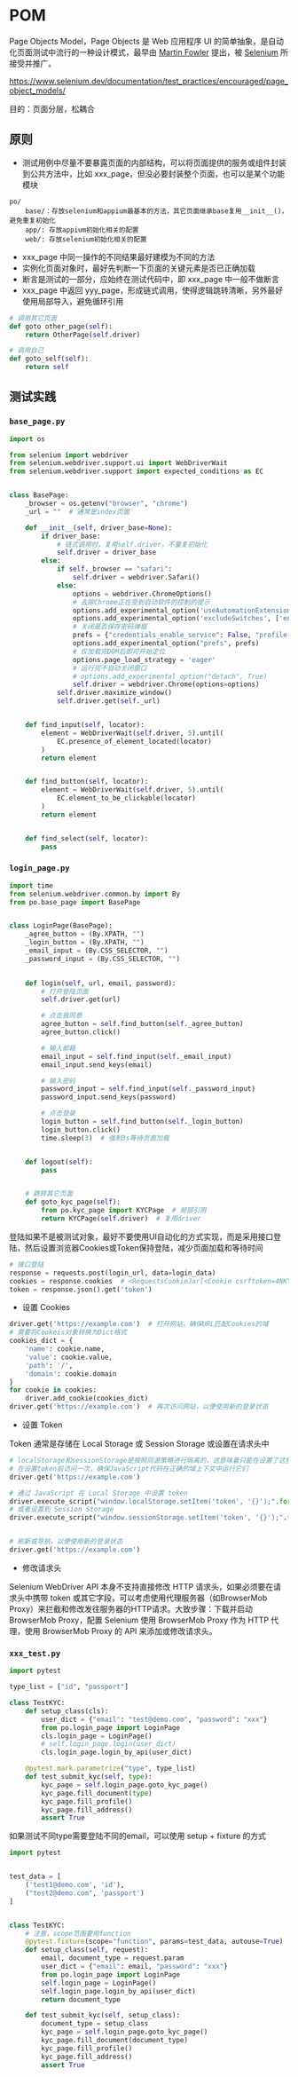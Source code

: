 # POM

Page Objects Model，Page Objects 是 Web 应用程序 UI 的简单抽象，是自动化页面测试中流行的一种设计模式，最早由 [Martin Fowler](https://martinfowler.com/bliki/PageObject.html) 提出，被 [Selenium](https://www.selenium.dev/documentation/zh-cn/guidelines_and_recommendations/page_object_models/) 所接受并推广。

<https://www.selenium.dev/documentation/test_practices/encouraged/page_object_models/>

目的：页面分层，松耦合

## 原则

- 测试用例中尽量不要暴露页面的内部结构，可以将页面提供的服务或组件封装到公共方法中，比如 xxx_page，但没必要封装整个页面，也可以是某个功能模块

```text
po/
    base/：存放selenium和appium最基本的方法，其它页面继承base复用__init__()，避免重复初始化
    app/: 存放appium初始化相关的配置
    web/: 存放selenium初始化相关的配置
```

- xxx_page 中同一操作的不同结果最好建模为不同的方法
- 实例化页面对象时，最好先判断一下页面的关键元素是否已正确加载
- 断言是测试的一部分，应始终在测试代码中，即 xxx_page 中一般不做断言
- xxx_page 中返回 yyy_page，形成链式调用，使得逻辑跳转清晰，另外最好使用局部导入，避免循环引用

```python
# 调用其它页面
def goto other_page(self):
    return OtherPage(self.driver)

# 调用自己
def goto_self(self):
    return self
```

## 测试实践

### `base_page.py`

```python
import os

from selenium import webdriver
from selenium.webdriver.support.ui import WebDriverWait
from selenium.webdriver.support import expected_conditions as EC


class BasePage:
    _browser = os.getenv("browser", "chrome")
    _url = ""  # 通常是index页面

    def __init__(self, driver_base=None):
        if driver_base:
            # 链式调用时，复用self.driver，不重复初始化
            self.driver = driver_base
        else:
            if self._browser == "safari":
                self.driver = webdriver.Safari()
            else:
                options = webdriver.ChromeOptions()
                # 去除Chrome正在受到自动软件的控制的提示
                options.add_experimental_option('useAutomationExtension', False)
                options.add_experimental_option('excludeSwitches', ['enable-automation'])
                # 关闭是否保存密码弹框
                prefs = {"credentials_enable_service": False, "profile.password_manager_enabled": False}
                options.add_experimental_option("prefs", prefs)
                # 仅加载完DOM后即可开始定位
                options.page_load_strategy = 'eager'
                # 运行完不自动关闭窗口
                # options.add_experimental_option("detach", True)
                self.driver = webdriver.Chrome(options=options)
            self.driver.maximize_window()
            self.driver.get(self._url)


    def find_input(self, locator):
        element = WebDriverWait(self.driver, 5).until(
            EC.presence_of_element_located(locator)
        )
        return element


    def find_button(self, locator):
        element = WebDriverWait(self.driver, 5).until(
            EC.element_to_be_clickable(locator)
        )
        return element


    def find_select(self, locator):
        pass        
```

### `login_page.py`

```python
import time
from selenium.webdriver.common.by import By
from po.base_page import BasePage


class LoginPage(BasePage):
    _agree_button = (By.XPATH, "")
    _login_button = (By.XPATH, "")
    _email_input = (By.CSS_SELECTOR, "")
    _password_input = (By.CSS_SELECTOR, "")
    

    def login(self, url, email, password):
        # 打开登陆页面
        self.driver.get(url)

        # 点击我同意
        agree_button = self.find_button(self._agree_button)
        agree_button.click()

        # 输入邮箱
        email_input = self.find_input(self._email_input)
        email_input.send_keys(email)

        # 输入密码
        password_input = self.find_input(self._password_input)
        password_input.send_keys(password)

        # 点击登录
        login_button = self.find_button(self._login_button)
        login_button.click()
        time.sleep(3)  # 强制3s等待页面加载


    def logout(self):
        pass


    # 跳转其它页面
    def goto_kyc_page(self):
        from po.kyc_page import KYCPage  # 局部引用
        return KYCPage(self.driver)  # 复用driver
```

登陆如果不是被测试对象，最好不要使用UI自动化的方式实现，而是采用接口登陆，然后设置浏览器Cookies或Token保持登陆，减少页面加载和等待时间

```python
# 接口登陆
response = requests.post(login_url, data=login_data)
cookies = response.cookies  # <RequestsCookieJar[<Cookie csrftoken=4NKYzMJ9...b8MzTTJfwF3n for example.com/>, <Cookie sessionid=bq6r4ycioahmt...d2di0srnv1 for example.com/>]>
token = response.json().get('token')
```

- 设置 Cookies

```python
driver.get('https://example.com')  # 打开网站，确保URL匹配Cookies的域
# 需要将Cookeis对象转换为Dict格式
cookies_dict = {
    'name': cookie.name,
    'value': cookie.value,
    'path': '/',
    'domain': cookie.domain
}
for cookie in cookies:
    driver.add_cookie(cookies_dict)
driver.get('https://example.com')  # 再次访问网站，以便使用新的登录状态
```

- 设置 Token

Token 通常是存储在 Local Storage 或 Session Storage 或设置在请求头中

```python
# localStorage和sessionStorage是按照同源策略进行隔离的，这意味着只能在设置了这些数据的相同域名下访问
# 在设置token前访问一次，确保JavaScript代码在正确的域上下文中运行它们
driver.get('https://example.com')

# 通过 JavaScript 在 Local Storage 中设置 token
driver.execute_script("window.localStorage.setItem('token', '{}');".format(token))
# 或者设置到 Session Storage
driver.execute_script("window.sessionStorage.setItem('token', '{}');".format(token))


# 刷新或导航，以便使用新的登录状态
driver.get('https://example.com')
```

- 修改请求头

Selenium WebDriver API 本身不支持直接修改 HTTP 请求头，如果必须要在请求头中携带 token 或其它字段，可以考虑使用代理服务器（如BrowserMob Proxy）来拦截和修改发往服务器的HTTP请求。大致步骤：下载并启动 BrowserMob Proxy，配置 Selenium 使用 BrowserMob Proxy 作为 HTTP 代理，使用 BrowserMob Proxy 的 API 来添加或修改请求头。

### `xxx_test.py`

```python
import pytest

type_list = ["id", "passport"]

class TestKYC:
    def setup_class(cls):
        user_dict = {"email": "test@demo.com", "password": "xxx"}
        from po.login_page import LoginPage
        cls.login_page = LoginPage()
        # self.login_page.login(user_dict)
        cls.login_page.login_by_api(user_dict)

    @pytest.mark.parametrize("type", type_list)
    def test_submit_kyc(self, type):
        kyc_page = self.login_page.goto_kyc_page()
        kyc_page.fill_document(type)
        kyc_page.fill_profile()
        kyc_page.fill_address()
        assert True
```

如果测试不同type需要登陆不同的email，可以使用 setup + fixture 的方式

```python
import pytest


test_data = [
    ('test1@demo.com', 'id'),
    ("test2@demo.com", 'passport')
]


class TestKYC:
    # 注意，scope范围要用function
    @pytest.fixture(scope="function", params=test_data, autouse=True)
    def setup_class(self, request):
        email, document_type = request.param
        user_dict = {"email": email, "password": "xxx"}
        from po.login_page import LoginPage
        self.login_page = LoginPage()
        self.login_page.login_by_api(user_dict)
        return document_type

    def test_submit_kyc(self, setup_class):
        document_type = setup_class
        kyc_page = self.login_page.goto_kyc_page()
        kyc_page.fill_document(document_type)
        kyc_page.fill_profile()
        kyc_page.fill_address()
        assert True
```
